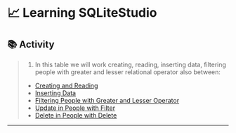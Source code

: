 # 📈 Learning SQLiteStudio

## 📚 Activity

> 1) In this table we will work creating, reading, inserting data, filtering people with greater and lesser relational operator also between:
>
> - [Creating and Reading](https://github.com/ArthurEstevan/Entra21_Class_Relational_Bank/tree/main/Class_01/Table_Pessoa/01-DDL-Criando-Tabela-Pessoa-E-Lendo)
> - [Inserting Data](https://github.com/ArthurEstevan/Entra21_Class_Relational_Bank/tree/main/Class_01/Table_Pessoa/02-DML-Inserindo-Pessoa)
> - [Filtering People with Greater and Lesser Operator](https://github.com/ArthurEstevan/Entra21_Class_Relational_Bank/tree/main/Class_01/Table_Pessoa/03-DML-Filtrar-Pessoa-Com-Operadores_Relacionais_Menor_Maior-Between)
> - [Update in People with Filter](https://github.com/ArthurEstevan/Entra21_Class_Relational_Bank/tree/main/Class_01/Table_Pessoa/04-DML-Update-Em-Pessoa-Com-Filtro)
> - [Delete in People with Delete](https://github.com/ArthurEstevan/Entra21_Class_Relational_Bank/tree/main/Class_01/Table_Pessoa/05-DML-Delete-Pessoas-Com-Filtro)
---

